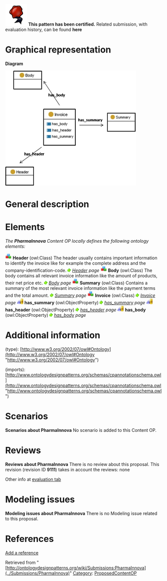 [![](../images/thumb/b/b5/Certified.png/70px-Certified.png)](../Image/Certified.png "Certified.png") __This pattern has been certified.__
Related submission, with evaluation history, can be found __here__





#  Graphical representation


__Diagram__




[![Image:Imagen3.jpg](../images/b/b4/Imagen3.jpg)](../Image/Imagen3.jpg "Image:Imagen3.jpg")




#  General description


  




#  Elements


_The __PharmaInnova__ Content OP locally defines the following ontology elements:_



[![Class](../images/thumb/2/27/Class.gif/20px-Class.gif)](../Image/Class.gif "Class") __Header__ (owl:Class) The header usually contains important information to identify the invoice like for example the complete address and the company-identification-code. 
 [![](../images/thumb/8/87/ArrowRight.gif/11px-ArrowRight.gif)](../Image/ArrowRight.gif "ArrowRight.gif") _[Header](../Submissions/PharmaInnova/Header "Submissions:PharmaInnova/Header") page_
[![Class](../images/thumb/2/27/Class.gif/20px-Class.gif)](../Image/Class.gif "Class") __Body__ (owl:Class) The body contains all relevant invoice information like the amount of products, their net price etc. 
 [![](../images/thumb/8/87/ArrowRight.gif/11px-ArrowRight.gif)](../Image/ArrowRight.gif "ArrowRight.gif") _[Body](../Submissions/PharmaInnova/Body "Submissions:PharmaInnova/Body") page_
[![Class](../images/thumb/2/27/Class.gif/20px-Class.gif)](../Image/Class.gif "Class") __Summary__ (owl:Class) Contains a summary of the most relevant invoice information like the payment terms and the total amount. 
 [![](../images/thumb/8/87/ArrowRight.gif/11px-ArrowRight.gif)](../Image/ArrowRight.gif "ArrowRight.gif") _[Summary](../Submissions/PharmaInnova/Summary "Submissions:PharmaInnova/Summary") page_
[![Class](../images/thumb/2/27/Class.gif/20px-Class.gif)](../Image/Class.gif "Class") __Invoice__ (owl:Class) 
 [![](../images/thumb/8/87/ArrowRight.gif/11px-ArrowRight.gif)](../Image/ArrowRight.gif "ArrowRight.gif") _[Invoice](../Submissions/PharmaInnova/Invoice "Submissions:PharmaInnova/Invoice") page_
[![ObjectProperty](../images/thumb/c/c3/ObjectProperty.gif/20px-ObjectProperty.gif)](../Image/ObjectProperty.gif "ObjectProperty") __has\_summary__ (owl:ObjectProperty) 
 [![](../images/thumb/8/87/ArrowRight.gif/11px-ArrowRight.gif)](../Image/ArrowRight.gif "ArrowRight.gif") _[has\_summary](../Submissions/PharmaInnova/has_summary "Submissions:PharmaInnova/has summary") page_
[![ObjectProperty](../images/thumb/c/c3/ObjectProperty.gif/20px-ObjectProperty.gif)](../Image/ObjectProperty.gif "ObjectProperty") __has\_header__ (owl:ObjectProperty) 
 [![](../images/thumb/8/87/ArrowRight.gif/11px-ArrowRight.gif)](../Image/ArrowRight.gif "ArrowRight.gif") _[has\_header](../Submissions/PharmaInnova/has_header "Submissions:PharmaInnova/has header") page_
[![ObjectProperty](../images/thumb/c/c3/ObjectProperty.gif/20px-ObjectProperty.gif)](../Image/ObjectProperty.gif "ObjectProperty") __has\_body__ (owl:ObjectProperty) 
 [![](../images/thumb/8/87/ArrowRight.gif/11px-ArrowRight.gif)](../Image/ArrowRight.gif "ArrowRight.gif") _[has\_body](../Submissions/PharmaInnova/has_body "Submissions:PharmaInnova/has body") page_
#  Additional information


(type): [http://www.w3.org/2002/07/owl#Ontology](http://www.w3.org/2002/07/owl#Ontology "http://www.w3.org/2002/07/owl#Ontology")


(imports): [http://www.ontologydesignpatterns.org/schemas/cpannotationschema.owl](http://www.ontologydesignpatterns.org/schemas/cpannotationschema.owl "http://www.ontologydesignpatterns.org/schemas/cpannotationschema.owl")



#  Scenarios



__Scenarios about PharmaInnova__
No scenario is added to this Content OP.




#  Reviews



__Reviews about PharmaInnova__
There is no review about this proposal.
This revision (revision ID __9111__) takes in account the reviews: none


Other info at [evaluation tab](http://ontologydesignpatterns.org/wiki/index.php?title=Submissions:PharmaInnova&action=evaluation "http://ontologydesignpatterns.org/wiki/index.php?title=Submissions:PharmaInnova&action=evaluation")




  




#  Modeling issues



__Modeling issues about PharmaInnova__
There is no Modeling issue related to this proposal.




  




#  References


[Add a reference](index.php@title=Odp%253AAdd_reference&subject=../Submissions/PharmaInnova "http://ontologydesignpatterns.org/wiki/index.php?title=Odp:Add_reference&subject=Submissions%3APharmaInnova")


  






Retrieved from "[http://ontologydesignpatterns.org/wiki/Submissions:PharmaInnova](../Submissions/PharmaInnova)"
 [Category](http://ontologydesignpatterns.org/wiki/Special:Categories "Special:Categories"): [ProposedContentOP](../Category/ProposedContentOP "Category:ProposedContentOP")